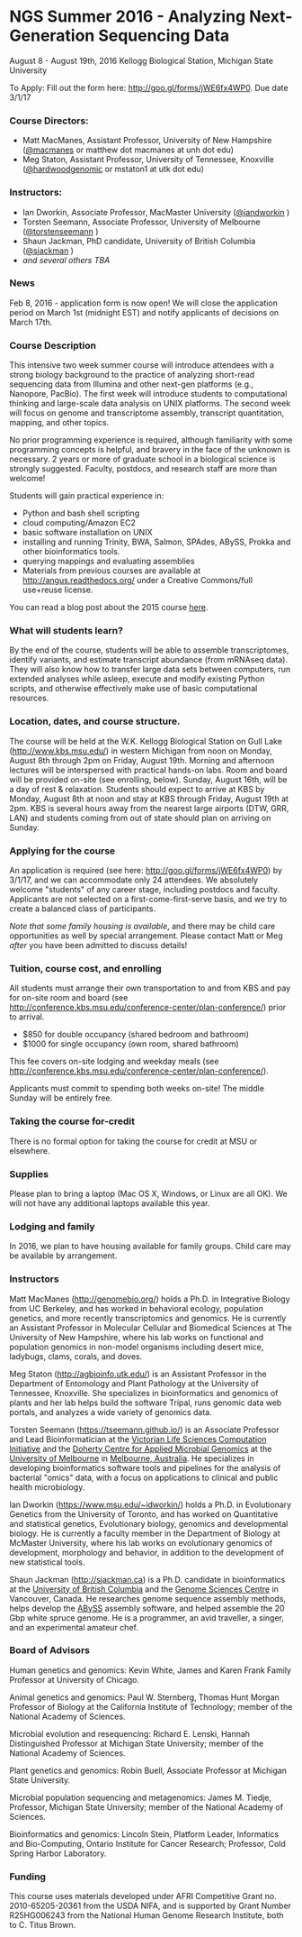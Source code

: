 # NGS Summer 2016 - Analyzing Next-Generation Sequencing Data

August 8 - August 19th, 2016
Kellogg Biological Station, Michigan State University

To Apply: Fill out the form here: http://goo.gl/forms/jWE6fx4WP0. Due date 3/1/17

### Course Directors:
* Matt MacManes, Assistant Professor, University of New Hampshire ([@macmanes](https://twitter.com/macmanes) or matthew dot macmanes at unh dot edu)
* Meg Staton, Assistant Professor, University of Tennessee, Knoxville ([@hardwoodgenomic](https://twitter.com/hardwoodgenomic) or mstaton1 at utk dot edu)

### Instructors: 
* Ian Dworkin, Associate Professor, MacMaster University ([@iandworkin](https://twitter.com/iandworkin) )
* Torsten Seemann, Associate Professor, University of Melbourne ([@torstenseemann](https://twitter.com/torstenseemann) )
* Shaun Jackman, PhD candidate, University of British Columbia  ([@sjackman](https://twitter.com/sjackman) )
* _and several others TBA_

###  News
Feb 8, 2016 - application form is now open! We will close the application period on March 1st (midnight EST) and notify applicants of decisions on March 17th.


### Course Description
This intensive two week summer course will introduce attendees with a strong biology background to the practice of analyzing short-read sequencing data from Illumina and other next-gen platforms (e.g., Nanopore, PacBio). The first week will introduce students to computational thinking and large-scale data analysis on UNIX platforms. The second week will focus on genome and transcriptome assembly, transcript quantitation, mapping, and other topics.

No prior programming experience is required, although familiarity with some programming concepts is helpful, and bravery in the face of the unknown is necessary. 2 years or more of graduate school in a biological science is strongly suggested. Faculty, postdocs, and research staff are more than welcome!

Students will gain practical experience in:

- Python and bash shell scripting
- cloud computing/Amazon EC2
- basic software installation on UNIX
- installing and running Trinity, BWA, Salmon, SPAdes, ABySS, Prokka and other bioinformatics tools.
- querying mappings and evaluating assemblies
- Materials from previous courses are available at http://angus.readthedocs.org/ under a Creative Commons/full use+reuse license.

You can read a blog post about the 2015 course [here](http://ivory.idyll.org/blog/tag/ngs-course.html).

### What will students learn?
By the end of the course, students will be able to assemble transcriptomes, identify variants, and estimate transcript abundance (from mRNAseq data). They will also know how to transfer large data sets between computers, run extended analyses while asleep, execute and modify existing Python scripts, and otherwise effectively make use of basic computational resources.

### Location, dates, and course structure.
The course will be held at the W.K. Kellogg Biological Station on Gull Lake (http://www.kbs.msu.edu/) in western Michigan from noon on Monday, August 8th through 2pm on Friday, August 19th. Morning and afternoon lectures will be interspersed with practical hands-on labs. Room and board will be provided on-site (see enrolling, below). Sunday, August 16th, will be a day of rest & relaxation. Students should expect to arrive at KBS by Monday, August 8th at noon and stay at KBS through Friday, August 19th at 2pm. KBS is several hours away from the nearest large airports (DTW, GRR, LAN) and students coming from out of state should plan on arriving on Sunday.

### Applying for the course
An application is required (see here: http://goo.gl/forms/jWE6fx4WP0) by 3/1/17, and we can accommodate only 24 attendees. We absolutely welcome "students" of any career stage, including postdocs and faculty. Applicants are not selected on a first-come-first-serve basis, and we try to create a balanced class of participants.

*Note that some family housing is available*, and there may be child care opportunities as well by special arrangement. Please contact Matt or Meg _after_ you have been admitted to discuss details!

### Tuition, course cost, and enrolling
All students must arrange their own transportation to and from KBS and pay for on-site room and board (see http://conference.kbs.msu.edu/conference-center/plan-conference/) prior to arrival.

* $850 for double occupancy (shared bedroom and bathroom)
* $1000 for single occupancy (own room, shared bathroom)

This fee covers on-site lodging and weekday meals (see http://conference.kbs.msu.edu/conference-center/plan-conference/).

Applicants must commit to spending both weeks on-site! The middle Sunday will be entirely free.

### Taking the course for-credit
There is no formal option for taking the course for credit at MSU or elsewhere.

### Supplies
Please plan to bring a laptop (Mac OS X, Windows, or Linux are all OK). We will not have any additional laptops available this year.

### Lodging and family
In 2016, we plan to have housing available for family groups. Child care may be available by arrangement.

### Instructors
Matt MacManes (http://genomebio.org/) holds a Ph.D. in Integrative Biology from UC Berkeley, and has worked in behavioral ecology, population genetics, and more recently transcriptomics and genomics. He is currently an Assistant Professor in Molecular Cellular and Biomedical Sciences at The University of New Hampshire, where his lab works on functional and population genomics in non-model organisms including desert mice, ladybugs, clams, corals, and doves.

Meg Staton (http://agbioinfo.utk.edu/) is an Assistant Professor in the Department of Entomology and Plant Pathology at the University of Tennessee, Knoxville. She specializes in bioinformatics and genomics of plants and her lab helps build the software Tripal, runs genomic data web portals, and analyzes a wide variety of genomics data.

Torsten Seemann (https://tseemann.github.io/) is an Associate Professor and Lead Bioinformatician at the 
[Victorian Life Sciences Computation Initiative](http://www.vlsci.org.au) and the
[Doherty Centre for Applied Microbial Genomics](http://microbial-genomics.mdhs.unimelb.edu.au/) at the
[University of Melbourne](http://www.unimelb.edu.au/) in 
[Melbourne, Australia](https://en.wikipedia.org/wiki/Melbourne).
He specializes in developing bioinformatics software tools and pipelines for the analysis of bacterial "omics" data, 
with a focus on applications to clinical and public health microbiology.

Ian Dworkin (https://www.msu.edu/~idworkin/) holds a Ph.D. in Evolutionary Genetics from the University of Toronto, and has worked on Quantitative and statistical genetics, Evolutionary biology, genomics and developmental biology. He is currently a faculty member in the Department of Biology at McMaster University, where his lab works on evolutionary genomics of development, morphology and behavior, in addition to the development of new statistical tools.

Shaun Jackman (http://sjackman.ca) is a Ph.D. candidate in bioinformatics at the [University of British Columbia](https://www.ubc.ca/) and the [Genome Sciences Centre](http://www.bcgsc.ca/) in Vancouver, Canada. He researches genome sequence assembly methods, helps develop the [ABySS](https://github.com/bcgsc/abyss) assembly software, and helped assemble the 20 Gbp white spruce genome. He is a programmer, an avid traveller, a singer, and an experimental amateur chef.

### Board of Advisors
Human genetics and genomics: Kevin White, James and Karen Frank Family Professor at University of Chicago.

Animal genetics and genomics: Paul W. Sternberg, Thomas Hunt Morgan Professor of Biology at the California Institute of Technology; member of the National Academy of Sciences.

Microbial evolution and resequencing: Richard E. Lenski, Hannah Distinguished Professor at Michigan State University; member of the National Academy of Sciences.

Plant genetics and genomics: Robin Buell, Associate Professor at Michigan State University.

Microbial population sequencing and metagenomics: James M. Tiedje,
Professor, Michigan State University; member of the National Academy of Sciences.

Bioinformatics and genomics: Lincoln Stein, Platform Leader, Informatics and Bio-Computing, Ontario Institute for Cancer Research; Professor, Cold Spring Harbor Laboratory.

### Funding
This course uses materials developed under AFRI Competitive Grant no. 2010-65205-20361 from the USDA NIFA, and is supported by Grant Number R25HG006243 from the National Human Genome Research Institute, both to C. Titus Brown.
